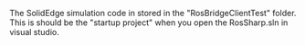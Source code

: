 The SolidEdge simulation code in stored in the "RosBridgeClientTest" folder. This is should be the "startup project" when you open the RosSharp.sln in visual studio.